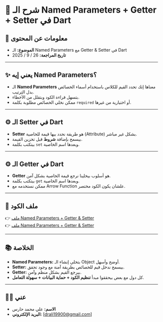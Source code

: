 # 📝 شرح الـ Named Parameters + Getter + Setter في Dart  

## 📌 معلومات عن المحتوى  
- **الموضوع:** الـ Named Parameters مع Getter & Setter في Dart  
- **تاريخ المراجعة:** 26 / 9 / 2025  

---

## ✨ يعني إيه Named Parameters؟  
- الـ **Named Parameters** معناها إنك تحدد القيم للكلاس باستخدام أسماء الخصائص بدل الترتيب.  
- بتسهل قراءة الكود وبتقلل من الأخطاء.  
- ممكن نخلي الخصائص مطلوبة بكلمة `required` أو اختيارية من غيرها.  

---

## ⚙️ الـ Setter في Dart  
- **Setter** هو طريقة نحدد بيها قيمة للخاصية (Attribute) بشكل غير مباشر.  
- بيسمح بإضافة **شروط** قبل تخزين القيمة.  
- بيتكتب بكلمة `set` وبعدها اسم الخاصية.  

---

## ⚙️ الـ Getter في Dart  
- **Getter** هو أسلوب بيخلينا نرجع قيمة الخاصية بشكل آمن.  
- بيتكتب بكلمة `get` وبعدها اسم الخاصية.  
- ممكن نستخدمه مع Arrow Function علشان يكون الكود مختصر.  

---

## 📂 ملف الكود  
👉 [ملف Named Parameters + Getter & Setter](./More%20on%20constructor/lib/class.dart)  
👉 [ملف Named Parameters + Getter & Setter](./More%20on%20constructor/lib/main.dart)  

---

## 📚 الخلاصة  
- **Named Parameters:** بتخلي إنشاء الـ Object أوضح وأسهل.  
- **Setter:** بيسمح ندخل قيم للخصائص بطريقة آمنة مع وجود تحقق.  
- **Getter:** بيرجع القيم بشكل منظم وآمن.  
- كل دول مع بعض بيحققوا مبدأ **تنظيم الكود + حماية البيانات + سهولة التعامل**.  

---

## 👨‍💻 عني  
- **الاسم:** علي محمد حارس  
- **البريد الإلكتروني:** [drali19900@gmail.com]  
